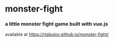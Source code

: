 # monster-fight
### a little monster fight game built with vue.js
available at https://rtabulov.github.io/monster-fight/
